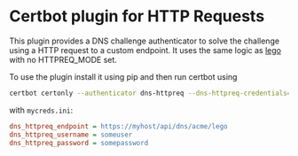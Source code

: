 # Certbot plugin for HTTP Requests

This plugin provides a DNS challenge authenticator to solve the challenge using
a HTTP request to a custom endpoint. It uses the same logic as [lego](https://go-acme.github.io/lego/dns/httpreq/) with no HTTPREQ_MODE set.

To use the plugin install it using pip and then run certbot using

```bash
certbot certonly --authenticator dns-httpreq --dns-httpreq-credentials=mycreds.ini
```

with `mycreds.ini`:

```ini
dns_httpreq_endpoint = https://myhost/api/dns/acme/lego
dns_httpreq_username = someuser
dns_httpreq_password = somepassword
```
